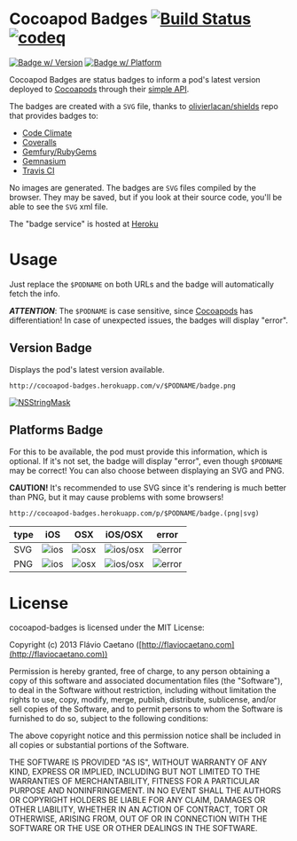 Cocoapod Badges [![Build Status](https://travis-ci.org/fjcaetano/cocoapod-badges.png)](https://travis-ci.org/fjcaetano/cocoapod-badges) [![codeq](https://codeq.io/github/fjcaetano/cocoapod-badges/badges/master.png)](https://codeq.io/github/fjcaetano/cocoapod-badges/branches/master)
===============

[![Badge w/ Version](http://cocoapod-badges.herokuapp.com/v/NSStringMask/badge.png)](http://cocoadocs.org/docsets/NSStringMask)
[![Badge w/ Platform](http://cocoapod-badges.herokuapp.com/p/NSStringMask/badge.svg)](http://cocoadocs.org/docsets/NSStringMask)

Cocoapod Badges are status badges to inform a pod's latest version deployed to [Cocoapods] through their [simple API](https://github.com/CocoaPods/cocoapods.org/commit/8ef51c7890c33ad899e8130b9e778c740c5c7f61).

The badges are created with a `SVG` file, thanks to [olivierlacan/shields](https://github.com/olivierlacan/shields) repo that provides badges to:

- [Code Climate](https://codeclimate.com/changelog/510d4fde56b102523a0004bf)
- [Coveralls](https://coveralls.io/r/kaize/nastachku)
- [Gemfury/RubyGems](http://badge.fury.io/)
- [Gemnasium](http://blog.tech-angels.com/post/43141047457/gemnasium-v3-aka-gemnasium)
- [Travis CI](http://about.travis-ci.org/docs/user/status-images/)

No images are generated. The badges are `SVG` files compiled by the browser. They may be saved, but if you look at their source code, you'll be able to see the `SVG` xml file.

The "badge service" is hosted at [Heroku](https://www.heroku.com/)

# Usage

Just replace the `$PODNAME` on both URLs and the badge will automatically fetch the info.

**_ATTENTION_**: The `$PODNAME` is case sensitive, since [Cocoapods] has differentiation! In case of unexpected issues, the badges will display "error".

## Version Badge

Displays the pod's latest version available.

	http://cocoapod-badges.herokuapp.com/v/$PODNAME/badge.png

[![NSStringMask](http://cocoapod-badges.herokuapp.com/v/NSStringMask/badge.png)](http://cocoadocs.org/docsets/NSStringMask)

## Platforms Badge

For this to be available, the pod must provide this information, which is optional. If it's not set, the badge will display "error", even though `$PODNAME` may be correct! You can also choose between displaying an SVG and PNG.

**CAUTION!** It's recommended to use SVG since it's rendering is much better than PNG, but it may cause problems with some browsers!

	http://cocoapod-badges.herokuapp.com/p/$PODNAME/badge.(png|svg)

type | iOS | OSX | iOS/OSX | error
---- | --- | --- | ------- | -----
SVG | ![ios](http://cocoapod-badges.herokuapp.com/p/AKLocationManager/badge.svg) | ![osx](http://cocoapod-badges.herokuapp.com/p/DDQuicklookAdditionalViews/badge.svg) | ![ios/osx](http://cocoapod-badges.herokuapp.com/p/AFNetworking/badge.svg) | ![error](http://cocoapod-badges.herokuapp.com/p/error/badge.svg)
PNG | ![ios](http://cocoapod-badges.herokuapp.com/p/AKLocationManager/badge.png) | ![osx](http://cocoapod-badges.herokuapp.com/p/DDQuicklookAdditionalViews/badge.png) | ![ios/osx](http://cocoapod-badges.herokuapp.com/p/AFNetworking/badge.png) | ![error](http://cocoapod-badges.herokuapp.com/p/error/badge.png)

# License

cocoapod-badges is licensed under the MIT License:

Copyright (c) 2013 Flávio Caetano ([http://flaviocaetano.com](http://flaviocaetano.com))

Permission is hereby granted, free of charge, to any person obtaining a copy of this software and associated documentation files (the "Software"), to deal in the Software without restriction, including without limitation the rights to use, copy, modify, merge, publish, distribute, sublicense, and/or sell copies of the Software, and to permit persons to whom the Software is furnished to do so, subject to the following conditions:

The above copyright notice and this permission notice shall be included in all copies or substantial portions of the Software.

THE SOFTWARE IS PROVIDED "AS IS", WITHOUT WARRANTY OF ANY KIND, EXPRESS OR IMPLIED, INCLUDING BUT NOT LIMITED TO THE WARRANTIES OF MERCHANTABILITY, FITNESS FOR A PARTICULAR PURPOSE AND NONINFRINGEMENT. IN NO EVENT SHALL THE AUTHORS OR COPYRIGHT HOLDERS BE LIABLE FOR ANY CLAIM, DAMAGES OR OTHER LIABILITY, WHETHER IN AN ACTION OF CONTRACT, TORT OR OTHERWISE, ARISING FROM, OUT OF OR IN CONNECTION WITH THE SOFTWARE OR THE USE OR OTHER DEALINGS IN THE SOFTWARE.

[Cocoapods]: http://cocoapods.org
